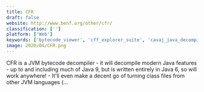 ```yaml
---
title: CFR
draft: false 
website: http://www.benf.org/other/cfr/
classification: ['']
platform: ['Web']
keywords: ['bytecode_viewer', 'cff_explorer_suite', 'cavaj_java_decompiler', 'dotnet_resolver', 'graywolf', 'ilspy', 'java_class_file_editor', 'msil_disassembler', 'microsoft_visual_studio', 'monodevelop', 'pebrowse64_professional', 'procyon', 'wwpack32', 'xcode', 'zeta_resource_editor', 'dnspy', 'dotpeek']
image: 2020/04/CFR.png
---
```

CFR is a JVM bytecode decompiler - it will decompile modern Java features - up to and including much of Java 9, but is written entirely in Java 6, so will work anywhere! - It'll even make a decent go of turning class files from other JVM languages (…